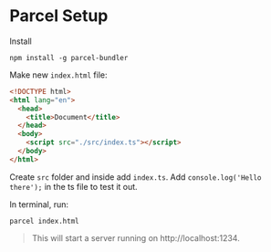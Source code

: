 # Parcel Setup

Install
```
npm install -g parcel-bundler
```

Make new `index.html` file:
```html
<!DOCTYPE html>
<html lang="en">
  <head>
    <title>Document</title>
  </head>
  <body>
    <script src="./src/index.ts"></script>
  </body>
</html>
```

Create `src` folder and inside add `index.ts`. Add `console.log('Hello there');` in the ts file to test it out. 

In terminal, run:
```
parcel index.html
```
> This will start a server running on http://localhost:1234.
